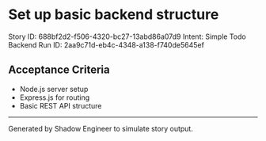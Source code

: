 # Set up basic backend structure

Story ID: 688bf2d2-f506-4320-bc27-13abd86a07d9
Intent: Simple Todo Backend
Run ID: 2aa9c71d-eb4c-4348-a138-f740de5645ef

## Acceptance Criteria
- Node.js server setup
- Express.js for routing
- Basic REST API structure

---
Generated by Shadow Engineer to simulate story output.
